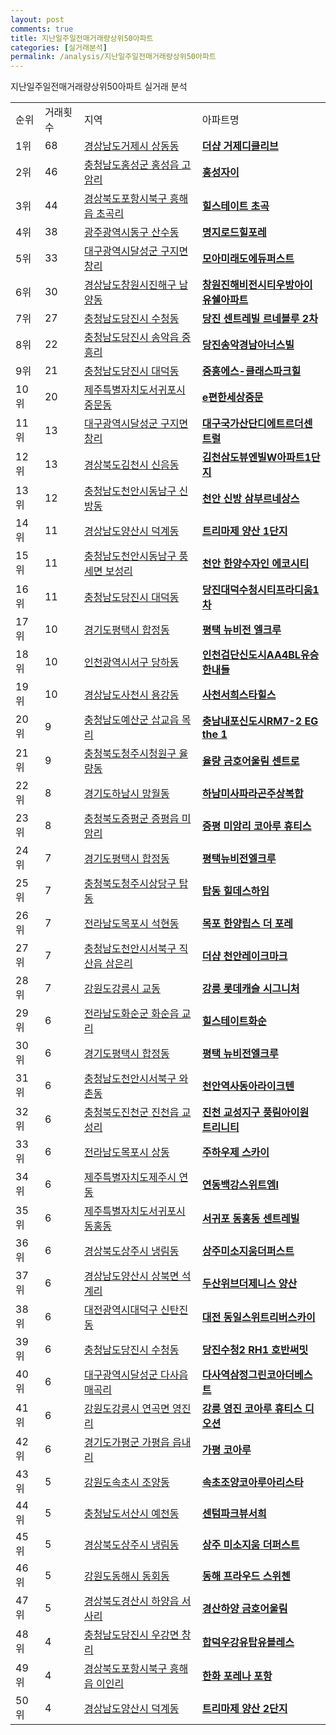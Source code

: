```yaml
---
layout: post
comments: true
title: 지난일주일전매거래량상위50아파트
categories: [실거래분석]
permalink: /analysis/지난일주일전매거래량상위50아파트
---
```


지난일주일전매거래량상위50아파트 실거래 분석

<table>
  <tr>
    <td>순위</td>
    <td>거래횟수</td>
    <td>지역</td>
    <td>아파트명</td>
  </tr>

  <tr>
    <td>1위</td>
    <td>68</td>
    <td><a href="/apt/경상남도거제시상동동">경상남도거제시 상동동</a></td>
    <td colspan="4" style="font-weight: bold;"><a href="https://search.naver.com/search.naver?query=상동동 더샵 거제디클리브">더샵 거제디클리브</a></td>
  </tr>

  <tr>
    <td>2위</td>
    <td>46</td>
    <td><a href="/apt/충청남도홍성군홍성읍 고암리">충청남도홍성군 홍성읍 고암리</a></td>
    <td colspan="4" style="font-weight: bold;"><a href="https://search.naver.com/search.naver?query=홍성읍 고암리 홍성자이">홍성자이</a></td>
  </tr>

  <tr>
    <td>3위</td>
    <td>44</td>
    <td><a href="/apt/경상북도포항시북구흥해읍 초곡리">경상북도포항시북구 흥해읍 초곡리</a></td>
    <td colspan="4" style="font-weight: bold;"><a href="https://search.naver.com/search.naver?query=흥해읍 초곡리 힐스테이트 초곡">힐스테이트 초곡</a></td>
  </tr>

  <tr>
    <td>4위</td>
    <td>38</td>
    <td><a href="/apt/광주광역시동구산수동">광주광역시동구 산수동</a></td>
    <td colspan="4" style="font-weight: bold;"><a href="https://search.naver.com/search.naver?query=산수동 명지로드힐포레">명지로드힐포레</a></td>
  </tr>

  <tr>
    <td>5위</td>
    <td>33</td>
    <td><a href="/apt/대구광역시달성군구지면 창리">대구광역시달성군 구지면 창리</a></td>
    <td colspan="4" style="font-weight: bold;"><a href="https://search.naver.com/search.naver?query=구지면 창리 모아미래도에듀퍼스트">모아미래도에듀퍼스트</a></td>
  </tr>

  <tr>
    <td>6위</td>
    <td>30</td>
    <td><a href="/apt/경상남도창원시진해구남양동">경상남도창원시진해구 남양동</a></td>
    <td colspan="4" style="font-weight: bold;"><a href="https://search.naver.com/search.naver?query=남양동 창원진해비전시티우방아이유쉘아파트">창원진해비전시티우방아이유쉘아파트</a></td>
  </tr>

  <tr>
    <td>7위</td>
    <td>27</td>
    <td><a href="/apt/충청남도당진시수청동">충청남도당진시 수청동</a></td>
    <td colspan="4" style="font-weight: bold;"><a href="https://search.naver.com/search.naver?query=수청동 당진 센트레빌 르네블루 2차">당진 센트레빌 르네블루 2차</a></td>
  </tr>

  <tr>
    <td>8위</td>
    <td>22</td>
    <td><a href="/apt/충청남도당진시송악읍 중흥리">충청남도당진시 송악읍 중흥리</a></td>
    <td colspan="4" style="font-weight: bold;"><a href="https://search.naver.com/search.naver?query=송악읍 중흥리 당진송악경남아너스빌">당진송악경남아너스빌</a></td>
  </tr>

  <tr>
    <td>9위</td>
    <td>21</td>
    <td><a href="/apt/충청남도당진시대덕동">충청남도당진시 대덕동</a></td>
    <td colspan="4" style="font-weight: bold;"><a href="https://search.naver.com/search.naver?query=대덕동 중흥에스-클래스파크힐">중흥에스-클래스파크힐</a></td>
  </tr>

  <tr>
    <td>10위</td>
    <td>20</td>
    <td><a href="/apt/제주특별자치도서귀포시중문동">제주특별자치도서귀포시 중문동</a></td>
    <td colspan="4" style="font-weight: bold;"><a href="https://search.naver.com/search.naver?query=중문동 e편한세상중문">e편한세상중문</a></td>
  </tr>

  <tr>
    <td>11위</td>
    <td>13</td>
    <td><a href="/apt/대구광역시달성군구지면 창리">대구광역시달성군 구지면 창리</a></td>
    <td colspan="4" style="font-weight: bold;"><a href="https://search.naver.com/search.naver?query=구지면 창리 대구국가산단디에트르더센트럴">대구국가산단디에트르더센트럴</a></td>
  </tr>

  <tr>
    <td>12위</td>
    <td>13</td>
    <td><a href="/apt/경상북도김천시신음동">경상북도김천시 신음동</a></td>
    <td colspan="4" style="font-weight: bold;"><a href="https://search.naver.com/search.naver?query=신음동 김천삼도뷰엔빌W아파트1단지">김천삼도뷰엔빌W아파트1단지</a></td>
  </tr>

  <tr>
    <td>13위</td>
    <td>12</td>
    <td><a href="/apt/충청남도천안시동남구신방동">충청남도천안시동남구 신방동</a></td>
    <td colspan="4" style="font-weight: bold;"><a href="https://search.naver.com/search.naver?query=신방동 천안 신방 삼부르네상스">천안 신방 삼부르네상스</a></td>
  </tr>

  <tr>
    <td>14위</td>
    <td>11</td>
    <td><a href="/apt/경상남도양산시덕계동">경상남도양산시 덕계동</a></td>
    <td colspan="4" style="font-weight: bold;"><a href="https://search.naver.com/search.naver?query=덕계동 트리마제 양산 1단지">트리마제 양산 1단지</a></td>
  </tr>

  <tr>
    <td>15위</td>
    <td>11</td>
    <td><a href="/apt/충청남도천안시동남구풍세면 보성리">충청남도천안시동남구 풍세면 보성리</a></td>
    <td colspan="4" style="font-weight: bold;"><a href="https://search.naver.com/search.naver?query=풍세면 보성리 천안 한양수자인 에코시티">천안 한양수자인 에코시티</a></td>
  </tr>

  <tr>
    <td>16위</td>
    <td>11</td>
    <td><a href="/apt/충청남도당진시대덕동">충청남도당진시 대덕동</a></td>
    <td colspan="4" style="font-weight: bold;"><a href="https://search.naver.com/search.naver?query=대덕동 당진대덕수청시티프라디움1차">당진대덕수청시티프라디움1차</a></td>
  </tr>

  <tr>
    <td>17위</td>
    <td>10</td>
    <td><a href="/apt/경기도평택시합정동">경기도평택시 합정동</a></td>
    <td colspan="4" style="font-weight: bold;"><a href="https://search.naver.com/search.naver?query=합정동 평택 뉴비전 엘크루">평택 뉴비전 엘크루</a></td>
  </tr>

  <tr>
    <td>18위</td>
    <td>10</td>
    <td><a href="/apt/인천광역시서구당하동">인천광역시서구 당하동</a></td>
    <td colspan="4" style="font-weight: bold;"><a href="https://search.naver.com/search.naver?query=당하동 인천검단신도시AA4BL유승한내들">인천검단신도시AA4BL유승한내들</a></td>
  </tr>

  <tr>
    <td>19위</td>
    <td>10</td>
    <td><a href="/apt/경상남도사천시용강동">경상남도사천시 용강동</a></td>
    <td colspan="4" style="font-weight: bold;"><a href="https://search.naver.com/search.naver?query=용강동 사천서희스타힐스">사천서희스타힐스</a></td>
  </tr>

  <tr>
    <td>20위</td>
    <td>9</td>
    <td><a href="/apt/충청남도예산군삽교읍 목리">충청남도예산군 삽교읍 목리</a></td>
    <td colspan="4" style="font-weight: bold;"><a href="https://search.naver.com/search.naver?query=삽교읍 목리 충남내포신도시RM7-2 EG the 1">충남내포신도시RM7-2 EG the 1</a></td>
  </tr>

  <tr>
    <td>21위</td>
    <td>9</td>
    <td><a href="/apt/충청북도청주시청원구율량동">충청북도청주시청원구 율량동</a></td>
    <td colspan="4" style="font-weight: bold;"><a href="https://search.naver.com/search.naver?query=율량동 율량 금호어울림 센트로">율량 금호어울림 센트로</a></td>
  </tr>

  <tr>
    <td>22위</td>
    <td>8</td>
    <td><a href="/apt/경기도하남시망월동">경기도하남시 망월동</a></td>
    <td colspan="4" style="font-weight: bold;"><a href="https://search.naver.com/search.naver?query=망월동 하남미사파라곤주상복합">하남미사파라곤주상복합</a></td>
  </tr>

  <tr>
    <td>23위</td>
    <td>8</td>
    <td><a href="/apt/충청북도증평군증평읍 미암리">충청북도증평군 증평읍 미암리</a></td>
    <td colspan="4" style="font-weight: bold;"><a href="https://search.naver.com/search.naver?query=증평읍 미암리 증평 미암리 코아루 휴티스">증평 미암리 코아루 휴티스</a></td>
  </tr>

  <tr>
    <td>24위</td>
    <td>7</td>
    <td><a href="/apt/경기도평택시합정동">경기도평택시 합정동</a></td>
    <td colspan="4" style="font-weight: bold;"><a href="https://search.naver.com/search.naver?query=합정동 평택뉴비전엘크루">평택뉴비전엘크루</a></td>
  </tr>

  <tr>
    <td>25위</td>
    <td>7</td>
    <td><a href="/apt/충청북도청주시상당구탑동">충청북도청주시상당구 탑동</a></td>
    <td colspan="4" style="font-weight: bold;"><a href="https://search.naver.com/search.naver?query=탑동 탑동 힐데스하임">탑동 힐데스하임</a></td>
  </tr>

  <tr>
    <td>26위</td>
    <td>7</td>
    <td><a href="/apt/전라남도목포시석현동">전라남도목포시 석현동</a></td>
    <td colspan="4" style="font-weight: bold;"><a href="https://search.naver.com/search.naver?query=석현동 목포 한양립스 더 포레">목포 한양립스 더 포레</a></td>
  </tr>

  <tr>
    <td>27위</td>
    <td>7</td>
    <td><a href="/apt/충청남도천안시서북구직산읍 삼은리">충청남도천안시서북구 직산읍 삼은리</a></td>
    <td colspan="4" style="font-weight: bold;"><a href="https://search.naver.com/search.naver?query=직산읍 삼은리 더샵 천안레이크마크">더샵 천안레이크마크</a></td>
  </tr>

  <tr>
    <td>28위</td>
    <td>7</td>
    <td><a href="/apt/강원도강릉시교동">강원도강릉시 교동</a></td>
    <td colspan="4" style="font-weight: bold;"><a href="https://search.naver.com/search.naver?query=교동 강릉 롯데캐슬 시그니처">강릉 롯데캐슬 시그니처</a></td>
  </tr>

  <tr>
    <td>29위</td>
    <td>6</td>
    <td><a href="/apt/전라남도화순군화순읍 교리">전라남도화순군 화순읍 교리</a></td>
    <td colspan="4" style="font-weight: bold;"><a href="https://search.naver.com/search.naver?query=화순읍 교리 힐스테이트화순">힐스테이트화순</a></td>
  </tr>

  <tr>
    <td>30위</td>
    <td>6</td>
    <td><a href="/apt/경기도평택시합정동">경기도평택시 합정동</a></td>
    <td colspan="4" style="font-weight: bold;"><a href="https://search.naver.com/search.naver?query=합정동 평택 뉴비전엘크루">평택 뉴비전엘크루</a></td>
  </tr>

  <tr>
    <td>31위</td>
    <td>6</td>
    <td><a href="/apt/충청남도천안시서북구와촌동">충청남도천안시서북구 와촌동</a></td>
    <td colspan="4" style="font-weight: bold;"><a href="https://search.naver.com/search.naver?query=와촌동 천안역사동아라이크텐">천안역사동아라이크텐</a></td>
  </tr>

  <tr>
    <td>32위</td>
    <td>6</td>
    <td><a href="/apt/충청북도진천군진천읍 교성리">충청북도진천군 진천읍 교성리</a></td>
    <td colspan="4" style="font-weight: bold;"><a href="https://search.naver.com/search.naver?query=진천읍 교성리 진천 교성지구 풍림아이원 트리니티">진천 교성지구 풍림아이원 트리니티</a></td>
  </tr>

  <tr>
    <td>33위</td>
    <td>6</td>
    <td><a href="/apt/전라남도목포시상동">전라남도목포시 상동</a></td>
    <td colspan="4" style="font-weight: bold;"><a href="https://search.naver.com/search.naver?query=상동 주하우제 스카이">주하우제 스카이</a></td>
  </tr>

  <tr>
    <td>34위</td>
    <td>6</td>
    <td><a href="/apt/제주특별자치도제주시연동">제주특별자치도제주시 연동</a></td>
    <td colspan="4" style="font-weight: bold;"><a href="https://search.naver.com/search.naver?query=연동 연동백강스위트엠Ⅰ">연동백강스위트엠Ⅰ</a></td>
  </tr>

  <tr>
    <td>35위</td>
    <td>6</td>
    <td><a href="/apt/제주특별자치도서귀포시동홍동">제주특별자치도서귀포시 동홍동</a></td>
    <td colspan="4" style="font-weight: bold;"><a href="https://search.naver.com/search.naver?query=동홍동 서귀포 동홍동 센트레빌">서귀포 동홍동 센트레빌</a></td>
  </tr>

  <tr>
    <td>36위</td>
    <td>6</td>
    <td><a href="/apt/경상북도상주시냉림동">경상북도상주시 냉림동</a></td>
    <td colspan="4" style="font-weight: bold;"><a href="https://search.naver.com/search.naver?query=냉림동 상주미소지움더퍼스트">상주미소지움더퍼스트</a></td>
  </tr>

  <tr>
    <td>37위</td>
    <td>6</td>
    <td><a href="/apt/경상남도양산시상북면 석계리">경상남도양산시 상북면 석계리</a></td>
    <td colspan="4" style="font-weight: bold;"><a href="https://search.naver.com/search.naver?query=상북면 석계리 두산위브더제니스 양산">두산위브더제니스 양산</a></td>
  </tr>

  <tr>
    <td>38위</td>
    <td>6</td>
    <td><a href="/apt/대전광역시대덕구신탄진동">대전광역시대덕구 신탄진동</a></td>
    <td colspan="4" style="font-weight: bold;"><a href="https://search.naver.com/search.naver?query=신탄진동 대전 동일스위트리버스카이">대전 동일스위트리버스카이</a></td>
  </tr>

  <tr>
    <td>39위</td>
    <td>6</td>
    <td><a href="/apt/충청남도당진시수청동">충청남도당진시 수청동</a></td>
    <td colspan="4" style="font-weight: bold;"><a href="https://search.naver.com/search.naver?query=수청동 당진수청2 RH1 호반써밋">당진수청2 RH1 호반써밋</a></td>
  </tr>

  <tr>
    <td>40위</td>
    <td>6</td>
    <td><a href="/apt/대구광역시달성군다사읍 매곡리">대구광역시달성군 다사읍 매곡리</a></td>
    <td colspan="4" style="font-weight: bold;"><a href="https://search.naver.com/search.naver?query=다사읍 매곡리 다사역삼정그린코아더베스트">다사역삼정그린코아더베스트</a></td>
  </tr>

  <tr>
    <td>41위</td>
    <td>6</td>
    <td><a href="/apt/강원도강릉시연곡면 영진리">강원도강릉시 연곡면 영진리</a></td>
    <td colspan="4" style="font-weight: bold;"><a href="https://search.naver.com/search.naver?query=연곡면 영진리 강릉 영진 코아루 휴티스 디오션">강릉 영진 코아루 휴티스 디오션</a></td>
  </tr>

  <tr>
    <td>42위</td>
    <td>6</td>
    <td><a href="/apt/경기도가평군가평읍 읍내리">경기도가평군 가평읍 읍내리</a></td>
    <td colspan="4" style="font-weight: bold;"><a href="https://search.naver.com/search.naver?query=가평읍 읍내리 가평 코아루">가평 코아루</a></td>
  </tr>

  <tr>
    <td>43위</td>
    <td>5</td>
    <td><a href="/apt/강원도속초시조양동">강원도속초시 조양동</a></td>
    <td colspan="4" style="font-weight: bold;"><a href="https://search.naver.com/search.naver?query=조양동 속초조양코아루아리스타">속초조양코아루아리스타</a></td>
  </tr>

  <tr>
    <td>44위</td>
    <td>5</td>
    <td><a href="/apt/충청남도서산시예천동">충청남도서산시 예천동</a></td>
    <td colspan="4" style="font-weight: bold;"><a href="https://search.naver.com/search.naver?query=예천동 센텀파크뷰서희">센텀파크뷰서희</a></td>
  </tr>

  <tr>
    <td>45위</td>
    <td>5</td>
    <td><a href="/apt/경상북도상주시냉림동">경상북도상주시 냉림동</a></td>
    <td colspan="4" style="font-weight: bold;"><a href="https://search.naver.com/search.naver?query=냉림동 상주 미소지움 더퍼스트">상주 미소지움 더퍼스트</a></td>
  </tr>

  <tr>
    <td>46위</td>
    <td>5</td>
    <td><a href="/apt/강원도동해시동회동">강원도동해시 동회동</a></td>
    <td colspan="4" style="font-weight: bold;"><a href="https://search.naver.com/search.naver?query=동회동 동해 프라우드 스위첸">동해 프라우드 스위첸</a></td>
  </tr>

  <tr>
    <td>47위</td>
    <td>5</td>
    <td><a href="/apt/경상북도경산시하양읍 서사리">경상북도경산시 하양읍 서사리</a></td>
    <td colspan="4" style="font-weight: bold;"><a href="https://search.naver.com/search.naver?query=하양읍 서사리 경산하양 금호어울림">경산하양 금호어울림</a></td>
  </tr>

  <tr>
    <td>48위</td>
    <td>4</td>
    <td><a href="/apt/충청남도당진시우강면 창리">충청남도당진시 우강면 창리</a></td>
    <td colspan="4" style="font-weight: bold;"><a href="https://search.naver.com/search.naver?query=우강면 창리 합덕우강유탑유블레스">합덕우강유탑유블레스</a></td>
  </tr>

  <tr>
    <td>49위</td>
    <td>4</td>
    <td><a href="/apt/경상북도포항시북구흥해읍 이인리">경상북도포항시북구 흥해읍 이인리</a></td>
    <td colspan="4" style="font-weight: bold;"><a href="https://search.naver.com/search.naver?query=흥해읍 이인리 한화 포레나 포항">한화 포레나 포항</a></td>
  </tr>

  <tr>
    <td>50위</td>
    <td>4</td>
    <td><a href="/apt/경상남도양산시덕계동">경상남도양산시 덕계동</a></td>
    <td colspan="4" style="font-weight: bold;"><a href="https://search.naver.com/search.naver?query=덕계동 트리마제 양산 2단지">트리마제 양산 2단지</a></td>
  </tr>

</table>
